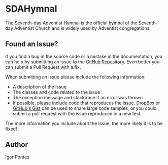 SDAHymnal
=========

The Seventh-day Adventist Hymnal is the official hymnal of the Seventh-day Adventist Church and is widely used by Adventist congregations.


Found an Issue?
---------------
If you find a bug in the source code or a mistake in the documentation, you can help by submitting an issue to the [GitHub Repository](https://github.com/igorpontes/SDAHymnal). Even better you can submit a Pull Request with a fix.

When submitting an issue please include the following information:
  * A description of the issue
  * The classes and code related to the issue
  * The exception message and stacktrace if an error was thrown
  * If possible, please include code that reproduces the issue. [DropBox](http://www.dropbox.com) or [GitHub's Gist](https://gist.github.com/) can be used to share large code samples, or you could submit a pull request with the issue reproduced in a new test.

The more information you include about the issue, the more likely it is to be fixed!


Author
--------
Igor Pontes
